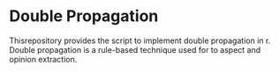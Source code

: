 # Double Propagation
Thisrepository provides the script to implement double propagation in r. Double propagation is a rule-based technique used for to aspect and opinion extraction.

